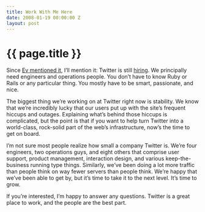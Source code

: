 ```yaml
---
title: Work With Me Here
date: 2008-01-19 00:00:00 Z
layout: post
---
```


{{ page.title }}
================

Since [Ev mentioned it](http://evhead.com/2008/01/startup-developers-telling-schmucks.asp), I’ll mention it: Twitter is still [hiring](http://twitter.com/help/jobs). We principally need engineers and operations people. You don’t have to know Ruby or Rails or any particular thing. You mostly have to be smart, passionate, and nice.

The biggest thing we’re working on at Twitter right now is stability. We know that we’re incredibly lucky that our users put up with the site’s frequent hiccups and outages. Explaining what’s behind those hiccups is complicated, but the point is that if you want to help turn Twitter into a world-class, rock-solid part of the web’s infrastructure, now’s the time to get on board.

I’m not sure most people realize how small a company Twitter is. We’re four engineers, two operations guys, and eight others that comprise user support, product management, interaction design, and various keep-the-business running type things. Similarly, we’ve been doing a lot more traffic than people think on way fewer servers than people think. We’re happy that we’ve been able to get by, but it’s time to take it to the next level. It’s time to grow.

If you’re interested, I’m happy to answer any questions. Twitter is a great place to work, and the people are the best part.
